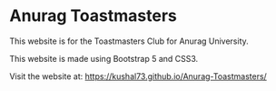 # Anurag Toastmasters

This website is for the Toastmasters Club for Anurag University.

This website is made using Bootstrap 5 and CSS3. 
 
Visit the website at: https://kushal73.github.io/Anurag-Toastmasters/
